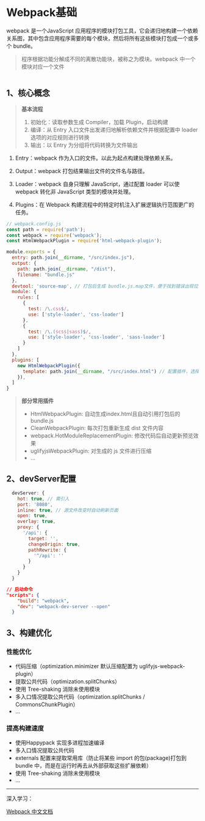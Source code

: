 # Webpack基础
webpack 是一个JavaScript 应用程序的模块打包工具，它会递归地构建一个依赖关系图，其中包含应用程序需要的每个模块，然后将所有这些模块打包成一个或多个 bundle。

> 程序根据功能分解成不同的离散功能块，被称之为模块。webpack 中一个模块对应一个文件

<img :src="$withBase('/其他/webpack.png')">

## 1、核心概念

> **基本流程**
>1. 初始化：读取参数生成 Compiler，加载 Plugin，启动构建
>2. 编译：从 Entry 入口文件出发递归地解析依赖文件并根据配置中 loader 选项的对应规则进行转换 
>3. 输出：以 Entry 为分组将代码转换为文件输出

1. Entry：webpack 作为入口的文件。以此为起点构建处理依赖关系。

2. Output：webpack 打包结果输出文件的文件名与路径。

3. Loader：webpack 自身只理解 JavaScript，通过配置 loader 可以使 webpack 转化非  JavaScript 类型的模块并处理。

4. Plugins：在 Webpack 构建流程中的特定时机注入扩展逻辑执行范围更广的任务。

```javascript
// webpack.config.js
const path = require('path');
const webpack = require('webpack'); 
const HtmlWebpackPlugin = require('html-webpack-plugin');

module.exports = {
  entry: path.join(__dirname, "/src/index.js"),
  output: {
    path: path.join(__dirname, "/dist"),
    filename: "bundle.js"
  },
  devtool: 'source-map', // 打包后生成 bundle.js.map文件，便于找到错误出现位置，方便调试
  module: {
    rules: [
      {
        test: /\.css$/,
        use: ['style-loader', 'css-loader']
      },
      {
        test: /\.(scss|sass)$/,
        use: ['style-loader', 'css-loader', 'sass-loader']
      }
    ]
  },
  plugins: [
    new HtmlWebpackPlugin({
      template: path.join(__dirname, "/src/index.html") // 配置插件，选择生成 html 文件的模版
    }),
  ]
}
```

> **部分常用插件**
> - HtmlWebpackPlugin: 自动生成index.html且自动引用打包后的 bundle.js
> - CleanWebpackPlugin: 每次打包重新生成 dist 文件内容
> - webpack.HotModuleReplacementPlugin: 修改代码后自动更新预览效果
> - uglifyjsWebpackPlugin: 对生成的 js 文件进行压缩
> - ...

## 2、devServer配置
```javascript
  devServer: {
    hot: true, // 需引入
    port: '8080',
    inline: true, // 源文件改变时自动刷新页面
    open: true,
    overlay: true,
    proxy: {
      '/api': {
        target: '',
        changeOrigin: true,
        pathRewrite: {
          '^/api': ''  
        }
      }
    }
  }
```

```json
// 启动命令
"scripts": {
    "build": "webpack",
    "dev": "webpack-dev-server --open"
  }
```

## 3、构建优化

### 性能优化
- 代码压缩（optimization.minimizer 默认压缩配置为 uglifyjs-webpack-plugin）
- 提取公共代码（optimization.splitChunks）
- 使用 Tree-shaking 消除未使用模块
- 多入口情况提取公共代码（optimization.splitChunks / CommonsChunkPlugin）
- ...

### 提高构建速度
- 使用Happypack 实现多进程加速编译
- 多入口情况提取公共代码
- externals 配置来提取常用库（防止将某些 import 的包(package)打包到 bundle 中，而是在运行时再去从外部获取这些扩展依赖）
- 使用 Tree-shaking 消除未使用模块
- ...

---
深入学习：

[Webpack 中文文档](https://www.webpackjs.com/concepts/)  